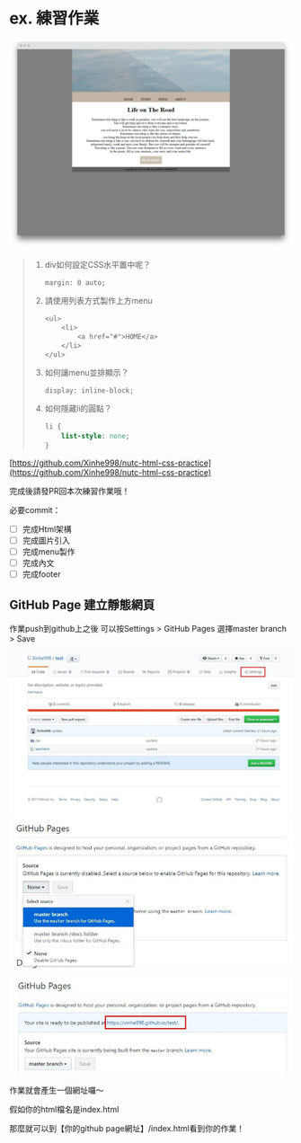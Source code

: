 # ex. 練習作業

![](../.gitbook/assets/html-css-practice.png)

> 1. div如何設定CSS水平置中呢？
>
>    ```text
>    margin: 0 auto;
>    ```
>
> 2. 請使用列表方式製作上方menu
>
>    ```markup
>    <ul>
>        <li>
>            <a href="#">HOME</a>
>        </li>
>    </ul>
>    ```
>
> 3. 如何讓menu並排顯示？
>
>    ```text
>    display: inline-block;
>    ```
>
> 4. 如何隱藏li的圓點？
>
>    ```css
>    li {
>        list-style: none;
>    }
>    ```

[https://github.com/Xinhe998/nutc-html-css-practice](https://github.com/Xinhe998/nutc-html-css-practice)

完成後請發PR回本次練習作業哦！

必要commit：

* [ ] 完成Html架構
* [ ] 完成圖片引入
* [ ] 完成menu製作
* [ ] 完成內文
* [ ] 完成footer

## GitHub Page 建立靜態網頁

作業push到github上之後 可以按Settings &gt; GitHub Pages 選擇master branch &gt; Save

![](../.gitbook/assets/github-settings.png)![](../.gitbook/assets/github-page-select.png)

![](../.gitbook/assets/github-page-url.png)

作業就會產生一個網址囉～

假如你的html檔名是index.html

那麼就可以到【你的github page網址】/index.html看到你的作業！

